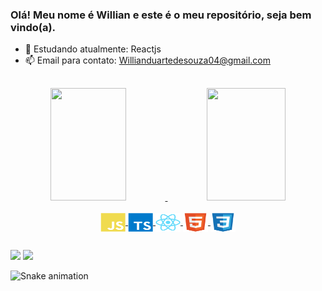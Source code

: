 ### Olá! Meu nome é Willian e este é o meu repositório, seja bem vindo(a).

- 🌱 Estudando atualmente: Reactjs
- 📫 Email para contato: Willianduartedesouza04@gmail.com

##

<div align="center">
  <a href="https://github.com/willianduartte">
  <img width="49%" height="180em" src="https://github-readme-stats.vercel.app/api?username=willianduartte&show_icons=false&theme=cobalt&include_all_commits=true&count_private=true"/>
  <img width="50%" height="180em" src="https://github-readme-stats.vercel.app/api/top-langs/?username=willianduartte&layout=compact&langs_count=7&theme=cobalt"/>
</div>
<div align="center"><br>
  <img align="center" alt="Willian-Js" height="30" width="40" src="https://raw.githubusercontent.com/devicons/devicon/master/icons/javascript/javascript-plain.svg">
  <img align="center" alt="Willian-Ts" height="30" width="40" src="https://raw.githubusercontent.com/devicons/devicon/master/icons/typescript/typescript-plain.svg">
  <img align="center" alt="Willian-React" height="30" width="40" src="https://raw.githubusercontent.com/devicons/devicon/master/icons/react/react-original.svg">
  <img align="center" alt="Willian-HTML" height="30" width="40" src="https://raw.githubusercontent.com/devicons/devicon/master/icons/html5/html5-original.svg">
  <img align="center" alt="Willian-CSS" height="30" width="40" src="https://raw.githubusercontent.com/devicons/devicon/master/icons/css3/css3-original.svg">
</div>
  
  ##
<div>
  <a href = "mailto:Willianduartedesouza04@gmail.com"><img src="https://img.shields.io/badge/-Gmail-%23333?style=for-the-badge&logo=gmail&logoColor=white" target="_blank"></a>
  <a href="https://www.linkedin.com/in/willian-duarte-de-souza-4321a6230/" target="_blank"><img src="https://img.shields.io/badge/-LinkedIn-%230077B5?style=for-the-badge&logo=linkedin&logoColor=white" target="_blank"></a>
  
  ![Snake animation](https://github.com/willianduartte/willianduartte/blob/output/github-contribution-grid-snake.svg)
  
</div>
